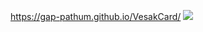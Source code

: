 https://gap-pathum.github.io/VesakCard/
<img src = "https://i.pinimg.com/736x/b7/e5/0a/b7e50a7ef3e038558c51894b126ea8d0.jpg">
